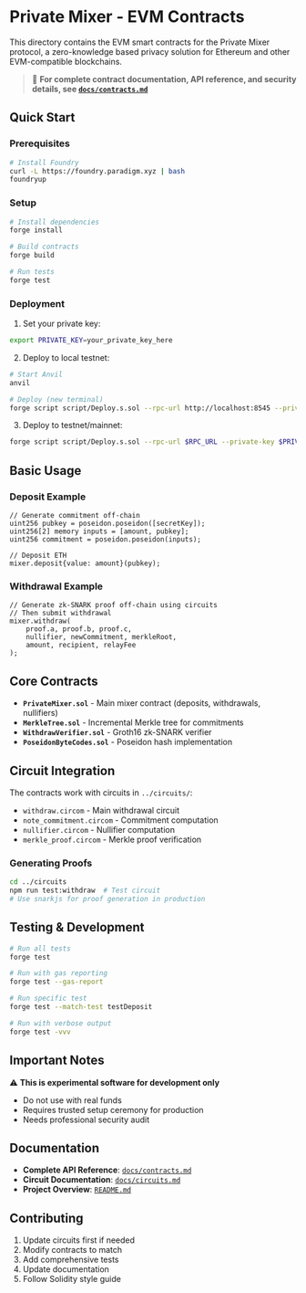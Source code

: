 # Private Mixer - EVM Contracts

This directory contains the EVM smart contracts for the Private Mixer protocol, a zero-knowledge based privacy solution for Ethereum and other EVM-compatible blockchains.

> 📖 **For complete contract documentation, API reference, and security details, see [`docs/contracts.md`](../docs/contracts.md)**

## Quick Start

### Prerequisites
```bash
# Install Foundry
curl -L https://foundry.paradigm.xyz | bash
foundryup
```

### Setup
```bash
# Install dependencies
forge install

# Build contracts
forge build

# Run tests
forge test
```

### Deployment

1. Set your private key:
```bash
export PRIVATE_KEY=your_private_key_here
```

2. Deploy to local testnet:
```bash
# Start Anvil
anvil

# Deploy (new terminal)
forge script script/Deploy.s.sol --rpc-url http://localhost:8545 --private-key $PRIVATE_KEY --broadcast
```

3. Deploy to testnet/mainnet:
```bash
forge script script/Deploy.s.sol --rpc-url $RPC_URL --private-key $PRIVATE_KEY --broadcast --verify
```

## Basic Usage

### Deposit Example
```solidity
// Generate commitment off-chain
uint256 pubkey = poseidon.poseidon([secretKey]);
uint256[2] memory inputs = [amount, pubkey];
uint256 commitment = poseidon.poseidon(inputs);

// Deposit ETH
mixer.deposit{value: amount}(pubkey);
```

### Withdrawal Example
```solidity
// Generate zk-SNARK proof off-chain using circuits
// Then submit withdrawal
mixer.withdraw(
    proof.a, proof.b, proof.c,
    nullifier, newCommitment, merkleRoot,
    amount, recipient, relayFee
);
```

## Core Contracts

- **`PrivateMixer.sol`** - Main mixer contract (deposits, withdrawals, nullifiers)
- **`MerkleTree.sol`** - Incremental Merkle tree for commitments  
- **`WithdrawVerifier.sol`** - Groth16 zk-SNARK verifier
- **`PoseidonByteCodes.sol`** - Poseidon hash implementation

## Circuit Integration

The contracts work with circuits in `../circuits/`:
- `withdraw.circom` - Main withdrawal circuit
- `note_commitment.circom` - Commitment computation  
- `nullifier.circom` - Nullifier computation
- `merkle_proof.circom` - Merkle proof verification

### Generating Proofs
```bash
cd ../circuits
npm run test:withdraw  # Test circuit
# Use snarkjs for proof generation in production
```

## Testing & Development

```bash
# Run all tests
forge test

# Run with gas reporting
forge test --gas-report

# Run specific test
forge test --match-test testDeposit

# Run with verbose output
forge test -vvv
```

## Important Notes

⚠️ **This is experimental software for development only**
- Do not use with real funds
- Requires trusted setup ceremony for production
- Needs professional security audit

## Documentation

- **Complete API Reference**: [`docs/contracts.md`](../docs/contracts.md)
- **Circuit Documentation**: [`docs/circuits.md`](../docs/circuits.md)
- **Project Overview**: [`README.md`](../README.md)

## Contributing

1. Update circuits first if needed
2. Modify contracts to match
3. Add comprehensive tests
4. Update documentation
5. Follow Solidity style guide
